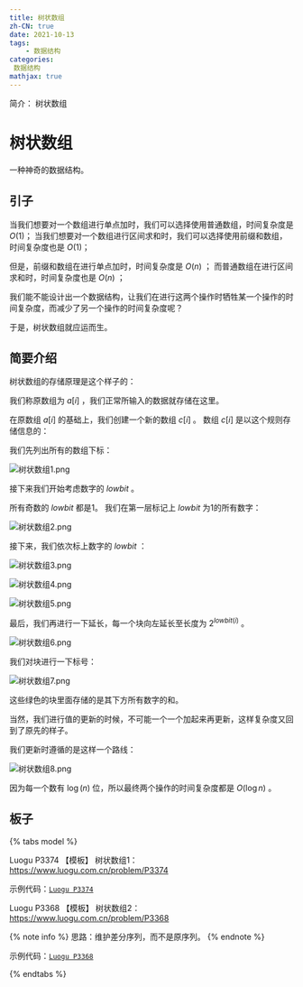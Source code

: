 ```yaml
---
title: 树状数组
zh-CN: true
date: 2021-10-13
tags:
	- 数据结构
categories:
 数据结构
mathjax: true
---
```


简介： 树状数组

<!--more-->

# 树状数组

一种神奇的数据结构。

## 引子

当我们想要对一个数组进行单点加时，我们可以选择使用普通数组，时间复杂度是 $O(1)$；
当我们想要对一个数组进行区间求和时，我们可以选择使用前缀和数组，时间复杂度也是 $O(1)$；

但是，前缀和数组在进行单点加时，时间复杂度是 $O(n)$ ；
而普通数组在进行区间求和时，时间复杂度也是 $O(n)$ ；

我们能不能设计出一个数据结构，让我们在进行这两个操作时牺牲某一个操作的时间复杂度，而减少了另一个操作的时间复杂度呢？

于是，树状数组就应运而生。

## 简要介绍

树状数组的存储原理是这个样子的：

我们称原数组为 $a[i]$ ，我们正常所输入的数据就存储在这里。

在原数组 $a[i]$ 的基础上，我们创建一个新的数组 $c[i]$ 。
数组 $c[i]$ 是以这个规则存储信息的：

我们先列出所有的数组下标：

![树状数组1.png](https://i.loli.net/2021/10/14/w8Q9VlYpkiRZOuK.png)

接下来我们开始考虑数字的 $lowbit$ 。

所有奇数的 $lowbit$ 都是1。
我们在第一层标记上 $lowbit$ 为1的所有数字：

![树状数组2.png](https://i.loli.net/2021/10/14/etBbyiMgNhHA2zQ.png)

接下来，我们依次标上数字的 $lowbit$ ：

![树状数组3.png](https://i.loli.net/2021/10/14/7J41bdLejGiP9wF.png)

![树状数组4.png](https://i.loli.net/2021/10/14/vCznWK9uGPhIwO8.png)

![树状数组5.png](https://i.loli.net/2021/10/14/j1TmJIP9xBknas5.png)

最后，我们再进行一下延长，每一个块向左延长至长度为 $2^{lowbit(i)}$ 。

![树状数组6.png](https://i.loli.net/2021/10/14/PAUqE1a8D6CGh3d.png)

我们对块进行一下标号：

![树状数组7.png](https://i.loli.net/2021/10/14/r8mtGfDANz2XWHv.png)

这些绿色的块里面存储的是其下方所有数字的和。

当然，我们进行值的更新的时候，不可能一个一个加起来再更新，这样复杂度又回到了原先的样子。

我们更新时遵循的是这样一个路线：

![树状数组8.png](https://i.loli.net/2021/10/14/JWnIe5SftkZjpL7.png)

因为每一个数有 $\log (n)$ 位，所以最终两个操作的时间复杂度都是 $O(\log n)$ 。



## 板子

{% tabs model %}
<!-- tab Luogu板子题1 -->

Luogu P3374 【模板】 树状数组1：https://www.luogu.com.cn/problem/P3374

示例代码：[`Luogu P3374`](https://gitee.com/kaiserwilheim/OIcodes/blob/master/Luogu/p3000-p3999/p3374/p3374.cpp)

<!-- endtab -->

<!-- tab Luogu板子题2 -->

Luogu P3368 【模板】 树状数组2：https://www.luogu.com.cn/problem/P3368

{% note info %}
思路：维护差分序列，而不是原序列。
{% endnote %}

示例代码：[`Luogu P3368`](https://gitee.com/kaiserwilheim/OIcodes/blob/master/Luogu/p3000-p3999/p3368/p3368.cpp)

<!-- endtab -->
{% endtabs %}
